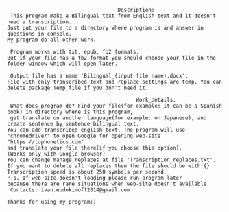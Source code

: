                                         Description:
     This program make a Bilingual text from English text and it doesn't need a transcription.
    Just put your file to a directory where program is and answer in questions in console.
    My program do all other work.
    
     Program works with txt, epub, fb2 formats. 
    But if your file has a fb2 format you should choose your file in the folder window which will open later.
    
     Output file has a name 'Bilingual_(input file name).docx'. 
    File with only transcribed text and replace settings are temp. You can delete package Temp_file if you don't need it.
    
                                              Work_details:
     What does program do? Find your file(for example: it can be a Spanish book) in directory where is this program,
     get translate on another language(for example: on Japanese), and create sentence by sentence bilingual text.
    You can add transcribed english text. The program will use "chromedriver" to open Google for opening web-site "https://tophonetics.com"
    and translate your file there(if you choose this option).
    (Works only with Google browser)
    You can change manage replaces at file 'Transcription_replaces.txt'. 
    If you want to delete all replaces then the file should be with:{}
    Transcription speed is about 250 symbols per second.
    P.s. If web-site doesn't loading please run program later 
    because there are rare situations when web-site doesn't available.
     Contacts: ivan.eudokimoff2014@gmail.com
    
    Thanks for using my program:)
